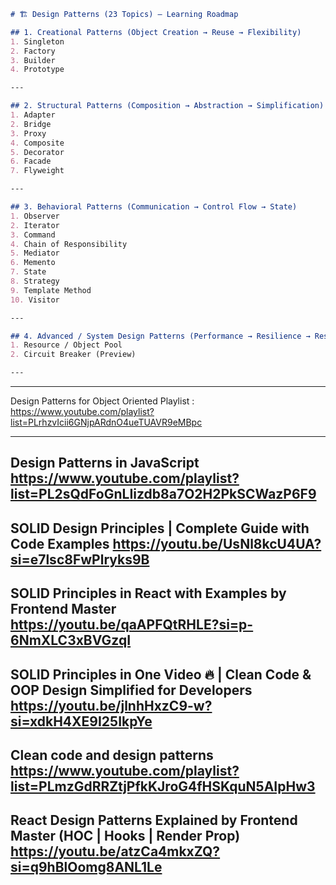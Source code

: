 
```markdown
# 🏗️ Design Patterns (23 Topics) – Learning Roadmap

## 1. Creational Patterns (Object Creation → Reuse → Flexibility)
1. Singleton  
2. Factory
3. Builder  
4. Prototype  

---

## 2. Structural Patterns (Composition → Abstraction → Simplification)
1. Adapter
2. Bridge
3. Proxy  
4. Composite
5. Decorator
6. Facade
7. Flyweight

---

## 3. Behavioral Patterns (Communication → Control Flow → State)
1. Observer  
2. Iterator  
3. Command
4. Chain of Responsibility
5. Mediator
6. Memento 
7. State 
8. Strategy 
9. Template Method  
10. Visitor

---

## 4. Advanced / System Design Patterns (Performance → Resilience → Resource Mgmt)
1. Resource / Object Pool  
2. Circuit Breaker (Preview)  

---
```


--------------------------------------------------------------------------
Design Patterns for Object Oriented
Playlist : https://www.youtube.com/playlist?list=PLrhzvIcii6GNjpARdnO4ueTUAVR9eMBpc

--------------------------------------------------------------------------
Design Patterns in JavaScript
https://www.youtube.com/playlist?list=PL2sQdFoGnLIizdb8a7O2H2PkSCWazP6F9
--------------------------------------------------------------------------
SOLID Design Principles | Complete Guide with Code Examples
https://youtu.be/UsNl8kcU4UA?si=e7lsc8FwPlryks9B
--------------------------------------------------------------------------
SOLID Principles in React with Examples by Frontend Master
https://youtu.be/qaAPFQtRHLE?si=p-6NmXLC3xBVGzqI
--------------------------------------------------------------------------
SOLID Principles in One Video 🔥 | Clean Code & OOP Design Simplified for Developers
https://youtu.be/jlnhHxzC9-w?si=xdkH4XE9I25IkpYe
--------------------------------------------------------------------------
Clean code and design patterns
https://www.youtube.com/playlist?list=PLmzGdRRZtjPfkKJroG4fHSKquN5AIpHw3
--------------------------------------------------------------------------
React Design Patterns Explained by Frontend Master (HOC | Hooks | Render Prop)
https://youtu.be/atzCa4mkxZQ?si=q9hBlOomg8ANL1Le
--------------------------------------------------------------------------
